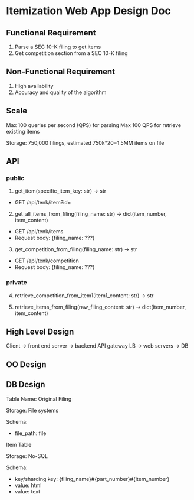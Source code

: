 # Itemization Web App Design Doc

## Functional Requirement
1. Parse a SEC 10-K filing to get items
2. Get competition section from a SEC 10-K filing


## Non-Functional Requirement
1. High availability
2. Accuracy and quality of the algorithm

## Scale
Max 100 queries per second (QPS) for parsing
Max 100 QPS for retrieve existing items

Storage: 750,000 filings, estimated 750k*20=1.5MM items on file

## API

### public

1. get_item(specific_item_key: str) -> str

* GET /api/tenk/item?id=<itemkey>

2. get_all_items_from_filing(filing_name: str) -> dict(item_number, item_content)

* GET /api/tenk/items
* Request body: {filing_name: ???}


3. get_competition_from_filing(filing_name: str) -> str

* GET /api/tenk/competition
* Request body: {filing_name: ???}

### private

4. retrieve_competition_from_item1(item1_content: str) -> str 

5. retrieve_items_from_filing(raw_filing_content: str) -> dict(item_number, item_content)


## High Level Design

Client -> front end server -> backend API gateway LB -> web servers -> DB


## OO Design



## DB Design

Table Name: Original Filing 

Storage: File systems

Schema:
- file_path: file


Item Table

Storage: No-SQL

Schema:
- key/sharding key: {filing_name}#{part_number}#{item_number}
- value: html
- value: text
